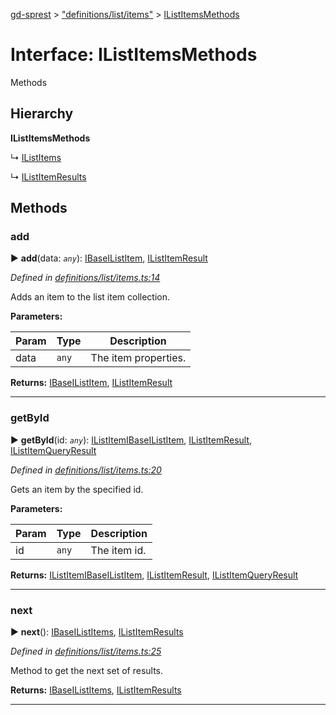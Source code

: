 [gd-sprest](../README.md) > ["definitions/list/items"](../modules/_definitions_list_items_.md) > [IListItemsMethods](../interfaces/_definitions_list_items_.ilistitemsmethods.md)



# Interface: IListItemsMethods


Methods

## Hierarchy

**IListItemsMethods**

↳  [IListItems](_definitions_list_items_.ilistitems.md)




↳  [IListItemResults](_definitions_list_items_.ilistitemresults.md)









## Methods
<a id="add"></a>

###  add

► **add**(data: *`any`*): [IBase](_definitions_lib_base_.ibase.md)[IListItem](_definitions_list_item_.ilistitem.md), [IListItemResult](_definitions_list_item_.ilistitemresult.md)




*Defined in [definitions/list/items.ts:14](https://github.com/gunjandatta/sprest/blob/3de79f1/src/definitions/list/items.ts#L14)*



Adds an item to the list item collection.


**Parameters:**

| Param | Type | Description |
| ------ | ------ | ------ |
| data | `any`   |  The item properties. |





**Returns:** [IBase](_definitions_lib_base_.ibase.md)[IListItem](_definitions_list_item_.ilistitem.md), [IListItemResult](_definitions_list_item_.ilistitemresult.md)





___

<a id="getbyid"></a>

###  getById

► **getById**(id: *`any`*): [IListItem](_definitions_list_item_.ilistitem.md)[IBase](_definitions_lib_base_.ibase.md)[IListItem](_definitions_list_item_.ilistitem.md), [IListItemResult](_definitions_list_item_.ilistitemresult.md), [IListItemQueryResult](_definitions_list_item_.ilistitemqueryresult.md)




*Defined in [definitions/list/items.ts:20](https://github.com/gunjandatta/sprest/blob/3de79f1/src/definitions/list/items.ts#L20)*



Gets an item by the specified id.


**Parameters:**

| Param | Type | Description |
| ------ | ------ | ------ |
| id | `any`   |  The item id. |





**Returns:** [IListItem](_definitions_list_item_.ilistitem.md)[IBase](_definitions_lib_base_.ibase.md)[IListItem](_definitions_list_item_.ilistitem.md), [IListItemResult](_definitions_list_item_.ilistitemresult.md), [IListItemQueryResult](_definitions_list_item_.ilistitemqueryresult.md)





___

<a id="next"></a>

###  next

► **next**(): [IBase](_definitions_lib_base_.ibase.md)[IListItems](_definitions_list_items_.ilistitems.md), [IListItemResults](_definitions_list_items_.ilistitemresults.md)




*Defined in [definitions/list/items.ts:25](https://github.com/gunjandatta/sprest/blob/3de79f1/src/definitions/list/items.ts#L25)*



Method to get the next set of results.




**Returns:** [IBase](_definitions_lib_base_.ibase.md)[IListItems](_definitions_list_items_.ilistitems.md), [IListItemResults](_definitions_list_items_.ilistitemresults.md)





___


